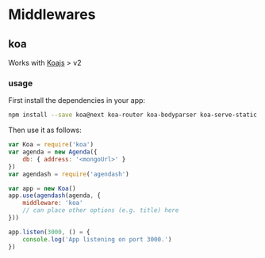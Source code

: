 # Middlewares
## koa
Works with [Koajs](https://github.com/koajs/koa) > v2
### usage
First install the dependencies in your app:
```bash
npm install --save koa@next koa-router koa-bodyparser koa-serve-static agenda
```
Then use it as follows:
```javascript
var Koa = require('koa')
var agenda = new Agenda({
    db: { address: '<mongoUrl>' }
})
var agendash = require('agendash')

var app = new Koa()
app.use(agendash(agenda, {
    middleware: 'koa'
    // can place other options (e.g. title) here
}))

app.listen(3000, () = {
    console.log('App listening on port 3000.')
})
```
